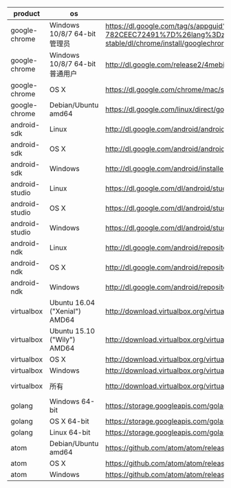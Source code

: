 product | os | uri | filename
--------|----|-----|---------
google-chrome | Windows 10/8/7 64-bit管理员 | https://dl.google.com/tag/s/appguid%3D%7B8A69D345-D564-463C-AFF1-A69D9E530F96%7D%26iid%3D%7BBF9FDEDC-1F3F-E462-F6B4-782CEEC72491%7D%26lang%3Dzh-CN%26browser%3D4%26usagestats%3D1%26appname%3DGoogle%2520Chrome%26needsadmin%3Dprefers%26ap%3Dx64-stable/dl/chrome/install/googlechromestandaloneenterprise64.msi | chrome/win/51.0.2704.106_googlechromestandaloneenterprise64.msi
google-chrome | Windows 10/8/7 64-bit普通用户 | http://dl.google.com/release2/4mebin6yl0g0lfezfri6g4ke3vyy3fd9im6srjxur1k8g4j3c13g5wzk8iemo7duhas64mhauauh6jyjfq5hjicmxpugnr93anr/51.0.2704.106_chrome_installer.exe | chrome/win/51.0.2704.106_chrome_installer.exe
google-chrome | OS X | https://dl.google.com/chrome/mac/stable/GGRO/googlechrome.dmg | chrome/mac/51.0.2704.106_googlechrome.dmg
google-chrome | Debian/Ubuntu amd64 | https://dl.google.com/linux/direct/google-chrome-stable_current_amd64.deb | chrome/linux/51.0.2704.106_google-chrome-stable_current_amd64.deb
android-sdk | Linux | http://dl.google.com/android/android-sdk_r24.4.1-linux.tgz |
android-sdk | OS X | http://dl.google.com/android/android-sdk_r24.4.1-macosx.zip |
android-sdk | Windows | http://dl.google.com/android/installer_r24.4.1-windows.exe | /dev/null
android-studio | Linux | https://dl.google.com/dl/android/studio/ide-zips/2.1.1.0/android-studio-ide-143.2821654-linux.zip |
android-studio | OS X | https://dl.google.com/dl/android/studio/install/2.1.1.0/android-studio-ide-143.2821654-mac.dmg |
android-studio | Windows | https://dl.google.com/dl/android/studio/install/2.1.1.0/android-studio-ide-143.2821654-windows.exe | /dev/null
android-ndk | Linux | http://dl.google.com/android/repository/android-ndk-r11c-linux-x86_64.zip |
android-ndk | OS X | http://dl.google.com/android/repository/android-ndk-r11c-darwin-x86_64.zip |
android-ndk | Windows | http://dl.google.com/android/repository/android-ndk-r11c-windows-x86_64.zip |
virtualbox | Ubuntu 16.04 ("Xenial") AMD64 | http://download.virtualbox.org/virtualbox/5.0.20/virtualbox-5.0_5.0.20-106931~Ubuntu~xenial_amd64.deb | virtualbox/5.0.20/virtualbox-5.0.20-106931-Ubuntu-16.10-xenial-amd64.deb
virtualbox | Ubuntu 15.10 ("Wily") AMD64 | http://download.virtualbox.org/virtualbox/5.0.20/virtualbox-5.0_5.0.20-106931~Ubuntu~wily_amd64.deb | virtualbox/5.0.20/virtualbox-5.0.20-106931-Ubuntu-15.10-wily-amd64.deb
virtualbox | OS X | http://download.virtualbox.org/virtualbox/5.0.20/VirtualBox-5.0.20-106931-OSX.dmg | virtualbox/5.0.20/VirtualBox-5.0.20-106931-OSX.dmg
virtualbox | Windows | http://download.virtualbox.org/virtualbox/5.0.20/VirtualBox-5.0.20-106931-Win.exe | virtualbox/5.0.20/VirtualBox-5.0.20-106931-Win.exe
virtualbox | 所有 | http://download.virtualbox.org/virtualbox/5.0.20/Oracle_VM_VirtualBox_Extension_Pack-5.0.20-106931.vbox-extpack | virtualbox/5.0.20/Oracle_VM_VirtualBox_Extension_Pack-5.0.20-106931.vbox-extpack
golang | Windows 64-bit | https://storage.googleapis.com/golang/go1.6.2.windows-amd64.msi |
golang | OS X 64-bit | https://storage.googleapis.com/golang/go1.6.2.darwin-amd64.pkg |
golang | Linux 64-bit | https://storage.googleapis.com/golang/go1.6.2.linux-amd64.tar.gz |
atom | Debian/Ubuntu amd64 | https://github.com/atom/atom/releases/download/v1.8.0/atom-amd64.deb | atom/atom-amd64-1.8.0.deb
atom | OS X | https://github.com/atom/atom/releases/download/v1.8.0/atom-mac.zip | atom/atom-mac-1.8.0.zip
atom | Windows | https://github.com/atom/atom/releases/download/v1.8.0/AtomSetup.exe | atom/atom-windows-1.8.0.exe
